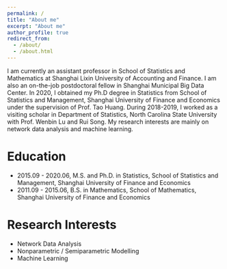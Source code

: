 ```yaml
---
permalink: /
title: "About me"
excerpt: "About me"
author_profile: true
redirect_from: 
  - /about/
  - /about.html
---
```


I am currently an assistant professor in School of Statistics and Mathematics at Shanghai Lixin University of Accounting and Finance. I am also an on-the-job postdoctoral fellow in Shanghai Municipal Big Data Center. In 2020, I obtained my Ph.D degree in Statistics from School of Statistics and Management, Shanghai University of Finance and Economics under the supervision of Prof. Tao Huang. During 2018-2019, I worked as a visiting scholar in Department of Statistics, North Carolina State University with Prof. Wenbin Lu and Rui Song. My research interests are mainly on network data analysis and machine learning.


# Education

- 2015.09 - 2020.06, M.S. and Ph.D. in Statistics, School of Statistics and Management, Shanghai University of Finance and Economics
- 2011.09 - 2015.06, B.S. in Mathematics, School of Mathematics, Shanghai University of Finance and Economics


# Research Interests

- Network Data Analysis
- Nonparametric / Semiparametric Modelling
- Machine Learning

